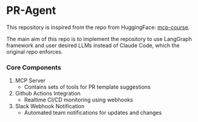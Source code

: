 # PR-Agent

This repository is inspired from the repo from HuggingFace: [mcp-course](https://github.com/huggingface/mcp-course).

The main aim of this repo is to implement the repository to use LangGraph framework and user desired LLMs instead of Claude Code, which the original repo enforces.

### Core Components
1. MCP Server
   - Contains sets of tools for PR template suggestions 
2. Github Actions Integration
   - Realtime CI/CD monitoring using webhooks 
3. Slack Webhook Notification
    - Automated team notifications for updates and changes